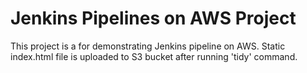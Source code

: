 # Jenkins Pipelines on AWS Project
This project is a for demonstrating Jenkins pipeline on AWS.
Static index.html file is uploaded to S3 bucket after running 'tidy' command.
